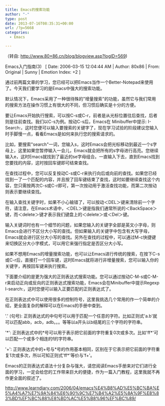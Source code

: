 ```yaml
---
title: Emacs的搜索功能
author: "-"
type: post
date: 2013-07-16T08:35:31+00:00
url: /?p=5668
categories:
  - Emacs

---
```

（转自: http://www.80×86.cn/blog/blogview.asp?logID=569) 

Emacs入门指南(3)   [ Date: 2006-03-15 12:04:44 AM | Author: 80x86 | From: Original | Sunny | Emotion Index: +2 ]

通过前两篇文章的学习，您已经可以把Emacs当作一个Better-Notepad来使用了。今天我们要学习的是Emacs中强大的搜索功能。

默认情况下，Emacs采用了一种很待殊的"增量搜索"的功能，虽然它与我们常用的搜索方法在操作习惯上有很大的不同，但习惯后确实是十分的方便。

要让Emacs开始执行搜索，可以按C-s或C-r，前者是从光标位置往后查找，后者则是往前查找。我们以C-s为例。按动C-s后，Emacs在 Minibuffer中提示: I-Search:，这时您便可以输入要搜索的关键字了，现在学习试验的阶段建议您输入时手脚慢一点，看看Emacs是如何来执行您的搜索请求的。

比如，要搜索"search"一词，您输入s，这时Emacs会把光标移动到最近一个s字母上，这里如果您暂停输入一会儿，Emacs就会把所有的s字母进行高亮。您继续输入e，这时Emacs就找到了最近的se字母组合。一直输入下去，直到Emacs找到您要找的内容，这时按回车键即可结束查找。

在查找过程中，您可以反复按动C-s或C-r来执行向后或向前的查找。如果您已经找到一了一个匹配的内容，并且按了回车键结束了查找，这时如要继续查找这个内容，您只需按两次C-s或C-r即可，第一次按动用于激活查找功能，而第二次按动则表示要继续查找。

在输入查找关键字时，如果不小心输错了，可以按动＜DEL＞键来清除前一个字符，请注意，在Emacs术语中，＜DEL＞键是指我们通常所说的＜BackSpace＞键，而＜delete＞键才表示我们键盘上的＜delete＞或＜Del＞键。

输入关键词时也有一个细节的问题，如果您输入的关键字全部是英文小字母，则Emacs会进行不区分大小写的查找。但如果输入的关键字中包含有大写字母， Emacs就会进行区分大小写的查找。另外在查找的过程中，可以通过M-c快捷键来切换区分大小字模式，可以用它来强行指定是否区分大小写。

如果不想用Emacs的增量搜索功能，也可以让Emacs进行传统的搜索，在按下C-s或C-r后，直接打一个回车键，这时Emacs就将进行非增量搜索，您可以输入你的关键字，再按回车键来执行搜索。

下面要介绍的是更为强大的正则表达式搜索功能。您可以通过按动C-M-s或C-M-r来启动正向或反向的正则表达式搜索功能，Emacs会在Minibuffer中提示Regexp I-search:，这时您便可以输入正要匹配的正则表达式了。

在正则表达式中可以使用很多的控制符号，这里我挑选几个常用的作一个简单的介绍，更全面复杂的解释可以在Emacs的手册中查到。

'.' (句号): 正则表达式的中句号可以用于匹配一个任意的字符。比如正则式'a.b'就可以匹配abb，acb，adb。。。等等以a开头以b结尾的三个字符的字符串。

'\*': 正则表达式中的\*号可以用于表示把它前面的字符重复0次或多次。比如'ff*'可以匹配一个或多个相连的f的字符串。

'+': 正则表达式中的+号与\*号的作用基本相同，区别在于它表示把它前面的字符重复1次或多次，所以可知正则式'ff\*'等价与'f+'。

Emacs的正则表达式语法十分复杂与强大，请您阅读Emacs手册来对它们进行全面的学习，一定会给您的工作带来巨大的便捷，作为一篇入门教程，这里我就不再作更全面的叙述了。

<http://www.learndiary.com/2006/04/emacs%E4%B8%AD%E5%BC%BA%E5%A4%A7%E7%9A%84%E6%90%9C%E7%B4%A2%E5%8A%9F%E8%83%BD%EF%BC%88%E8%BD%AC%E5%B8%96%EF%BC%89/>